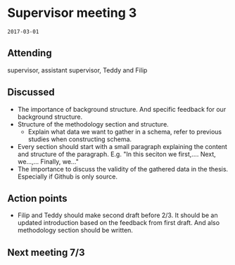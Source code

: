 # Supervisor meeting 3
`2017-03-01`
## Attending
supervisor, assistant supervisor, Teddy and Filip

## Discussed
* The importance of background structure. And specific feedback for our background structure.
* Structure of the methodology section and structure.
  * Explain what data we want to gather in a schema, refer to previous studies when constructing schema.
* Every section should start with a small paragraph explaining the content and structure of the paragraph. E.g. "In this seciton we first,…. Next, we…,… Finally, we…"
* The importance to discuss the validity of the gathered data in the thesis. Especially if Github is only source.

## Action points
* Filip and Teddy should make second draft before 2/3. It should be an updated introduction based on the feedback from first draft. And also methodology section should be written.

## Next meeting 7/3
